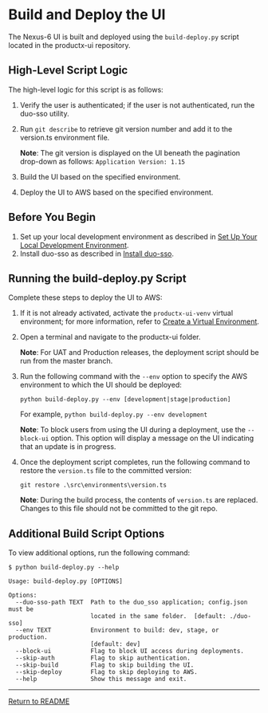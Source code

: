 # Build and Deploy the UI 

The Nexus-6 UI is built and deployed using the `build-deploy.py` script located in the productx-ui repository.

## High-Level Script Logic

The high-level logic for this script is as follows:

1. Verify the user is authenticated; if the user is not authenticated, run the duo-sso utility.
1. Run ```git describe``` to retrieve git version number and add it to the version.ts environment file.

	**Note**: The git version is displayed on the UI beneath the pagination drop-down as follows: ```Application Version: 1.15```

1. Build the UI based on the specified environment.
1. Deploy the UI to AWS based on the specified environment.

## Before You Begin

1. Set up your local development environment as described in [Set Up Your Local Development Environment](../README.md#set-up-your-local-development-environment).
1. Install duo-sso as described in [Install duo-sso](./install-duo-sso.md).

## Running the build-deploy.py Script

Complete these steps to deploy the UI to AWS:

1. If it is not already activated, activate the `productx-ui-venv` virtual environment; for more information, refer to [Create a Virtual Environment](./install_and_run_the_ui_locally.md#create-a-virtual-environment).
1. Open a terminal and navigate to the productx-ui folder.

	**Note**: For UAT and Production releases, the deployment script should be run from the master branch.

1. Run the following command with the ```--env``` option to specify the AWS environment to which the UI should be deployed:

	```python build-deploy.py --env [development|stage|production]```

	For example, ```python build-deploy.py --env development```

	**Note**: To block users from using the UI during a deployment, use the ```--block-ui``` option. This option will display a message on the UI indicating that an update is in progress. 

1. Once the deployment script completes, run the following command to restore the ```version.ts``` file to the committed version:
	
    ```
    git restore .\src\environments\version.ts
    ```
	
	**Note**: During the build process, the contents of ```version.ts``` are replaced. Changes to this file should not be committed to the git repo.

## Additional Build Script Options

To view additional options, run the following command:

```
$ python build-deploy.py --help

Usage: build-deploy.py [OPTIONS]

Options:
  --duo-sso-path TEXT  Path to the duo_sso application; config.json must be
                       located in the same folder.  [default: ./duo-sso]
  --env TEXT           Environment to build: dev, stage, or production.
                       [default: dev]
  --block-ui           Flag to block UI access during deployments.					   
  --skip-auth          Flag to skip authentication.
  --skip-build         Flag to skip building the UI.
  --skip-deploy        Flag to skip deploying to AWS.
  --help               Show this message and exit.
```

<hr/>

[Return to README](../README.md)